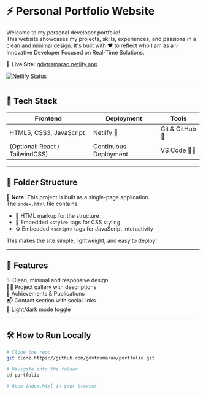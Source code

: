 # ⚡ Personal Portfolio Website

Welcome to my personal developer portfolio!  
This website showcases my projects, skills, experiences, and passions in a clean and minimal design. It's built with ❤️ to reflect who I am as a 💡 Innovative Developer Focused on Real-Time Solutions.

🔗 **Live Site:** [gdvtramarao.netlify.app](https://gdvtramarao.netlify.app)

[![Netlify Status](https://api.netlify.com/api/v1/badges/569b43bb-e396-4349-a950-281ef4ead95e/deploy-status)](https://app.netlify.com/projects/gdvtramarao/deploys)

---

## 🚀 Tech Stack

| Frontend | Deployment | Tools |
|----------|------------|-------|
| HTML5, CSS3, JavaScript | Netlify 🔷 | Git & GitHub 🐙 |
| (Optional: React / TailwindCSS) | Continuous Deployment | VS Code 🧑‍💻 |

---

## 📂 Folder Structure
<!-- 🔍 About the Code Structure -->
<!-- index.html includes everything -->
<p>
  🧾 <strong>Note:</strong> This project is built as a single-page application.<br/>
  The <code>index.html</code> file contains:
  <ul>
    <li>📄 HTML markup for the structure</li>
    <li>🎨 Embedded <code>&lt;style&gt;</code> tags for CSS styling</li>
    <li>⚙️ Embedded <code>&lt;script&gt;</code> tags for JavaScript interactivity</li>
  </ul>
  This makes the site simple, lightweight, and easy to deploy!
</p>


---

## 🧠 Features

✨ Clean, minimal and responsive design  
🧑‍💻 Project gallery with descriptions  
📄 Achievements & Publications  
📬 Contact section with social links  
🌙 Light/dark mode toggle

---

## 🛠️ How to Run Locally

```bash
# Clone the repo
git clone https://github.com/gdvtramarao/portfolio.git

# Navigate into the folder
cd portfolio

# Open index.html in your browser
